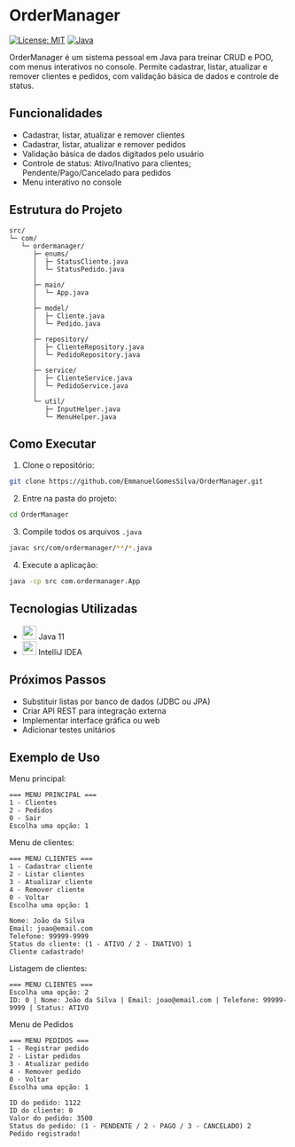 # OrderManager
[![License: MIT](https://img.shields.io/badge/License-MIT-yellow.svg)](LICENSE)
[![Java](https://img.shields.io/badge/Java-21-red)](https://www.oracle.com/java/)


OrderManager é um sistema pessoal em Java para treinar CRUD e POO, com menus interativos no console. Permite cadastrar, listar, atualizar e remover clientes e pedidos, com validação básica de dados e controle de status.

## Funcionalidades

- Cadastrar, listar, atualizar e remover clientes
- Cadastrar, listar, atualizar e remover pedidos
- Validação básica de dados digitados pelo usuário
- Controle de status: Ativo/Inativo para clientes; Pendente/Pago/Cancelado para pedidos
- Menu interativo no console

## Estrutura do Projeto

```
src/
└─ com/
   └─ ordermanager/
      ├─ enums/
      │  ├─ StatusCliente.java
      │  └─ StatusPedido.java
      │
      ├─ main/
      │  └─ App.java
      │
      ├─ model/
      │  ├─ Cliente.java
      │  └─ Pedido.java
      │
      ├─ repository/
      │  ├─ ClienteRepository.java
      │  └─ PedidoRepository.java
      │
      ├─ service/
      │  ├─ ClienteService.java
      │  └─ PedidoService.java
      │
      └─ util/
         ├─ InputHelper.java
         └─ MenuHelper.java
```


## Como Executar

1. Clone o repositório:
```bash
git clone https://github.com/EmmanuelGomesSilva/OrderManager.git
```
2. Entre na pasta do projeto:
```bash
cd OrderManager
```
3. Compile todos os arquivos `.java`
```bash
javac src/com/ordermanager/**/*.java

```
4. Execute a aplicação:
```bash
java -cp src com.ordermanager.App
```


## Tecnologias Utilizadas

- <img src="https://cdn.jsdelivr.net/gh/devicons/devicon/icons/java/java-original.svg" width="25"/> Java 11
- <img src="https://cdn.jsdelivr.net/gh/devicons/devicon/icons/intellij/intellij-original.svg" width="25"/> IntelliJ IDEA


  
## Próximos Passos

- Substituir listas por banco de dados (JDBC ou JPA)
- Criar API REST para integração externa
- Implementar interface gráfica ou web
- Adicionar testes unitários

## Exemplo de Uso

Menu principal:
```
=== MENU PRINCIPAL ===
1 - Clientes
2 - Pedidos 
0 - Sair
Escolha uma opção: 1
```

Menu de clientes:
```
=== MENU CLIENTES ===
1 - Cadastrar cliente
2 - Listar clientes
3 - Atualizar cliente
4 - Remover cliente
0 - Voltar
Escolha uma opção: 1

Nome: João da Silva
Email: joao@email.com
Telefone: 99999-9999
Status do cliente: (1 - ATIVO / 2 - INATIVO) 1
Cliente cadastrado!
```

Listagem de clientes:
```
=== MENU CLIENTES ===
Escolha uma opção: 2
ID: 0 | Nome: João da Silva | Email: joao@email.com | Telefone: 99999-9999 | Status: ATIVO
```

Menu de Pedidos
```
=== MENU PEDIDOS ===
1 - Registrar pedido
2 - Listar pedidos
3 - Atualizar pedido
4 - Remover pedido
0 - Voltar
Escolha uma opção: 1

ID do pedido: 1122
ID do cliente: 0
Valor do pedido: 3500
Status do pedido: (1 - PENDENTE / 2 - PAGO / 3 - CANCELADO) 2
Pedido registrado!
```



    


